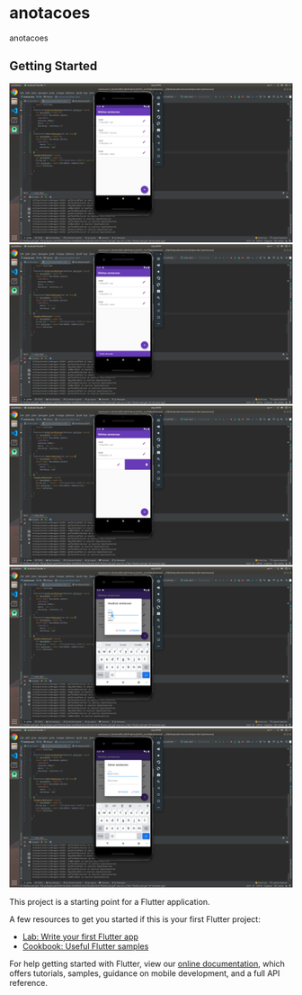 # anotacoes

anotacoes

## Getting Started
![alt text](https://github.com/YgorSansone/Flutter-apps/blob/master/anotacoes/Screenshot%20from%202020-08-17%2020-39-06.png)
![alt text](https://github.com/YgorSansone/Flutter-apps/blob/master/anotacoes/Screenshot%20from%202020-08-17%2020-39-12.png)
![alt text](https://github.com/YgorSansone/Flutter-apps/blob/master/anotacoes/Screenshot%20from%202020-08-17%2020-39-19.png)
![alt text](https://github.com/YgorSansone/Flutter-apps/blob/master/anotacoes/Screenshot%20from%202020-08-17%2020-39-23.png)
![alt text](https://github.com/YgorSansone/Flutter-apps/blob/master/anotacoes/Screenshot%20from%202020-08-17%2020-39-27.png)


This project is a starting point for a Flutter application.

A few resources to get you started if this is your first Flutter project:

- [Lab: Write your first Flutter app](https://flutter.dev/docs/get-started/codelab)
- [Cookbook: Useful Flutter samples](https://flutter.dev/docs/cookbook)

For help getting started with Flutter, view our
[online documentation](https://flutter.dev/docs), which offers tutorials,
samples, guidance on mobile development, and a full API reference.
